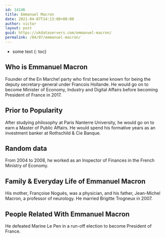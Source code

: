 ```yaml
---
id: 14146
title: Emmanuel Macron
date: 2021-04-07T14:13:00+00:00
author: victor
layout: post
guid: https://ukdataservers.com/emmanuel-macron/
permalink: /04/07/emmanuel-macron/
---
```


* some text
{: toc}


## Who is Emmanuel Macron



Founder of the En Marche! party who first became known for being the deputy secretary-general under Francois Hollande. He would go on to become Minister of Economy, Industry and Digital Affairs before becoming President of France in 2017. 

                
                
                
## Prior to Popularity



After studying philosophy at Paris Nanterre University, he would go on to earn a Master of Public Affairs. He would spend his formative years as an investment banker at Rothschild & Cie Banque.

                
                
                
## Random data



From 2004 to 2008, he worked as an Inspector of Finances in the French Ministry of Economy.

                
                
                
## Family & Everyday Life of Emmanuel Macron



His mother, Françoise Noguès, was a physician, and his father, Jean-Michel Macron, a professor of neurology. He married Brigitte Trogneux in 2007.

                
                
                
## People Related With Emmanuel Macron



He defeated Marine Le Pen in a run-off election to become President of France.

                
              
            
          
          
          